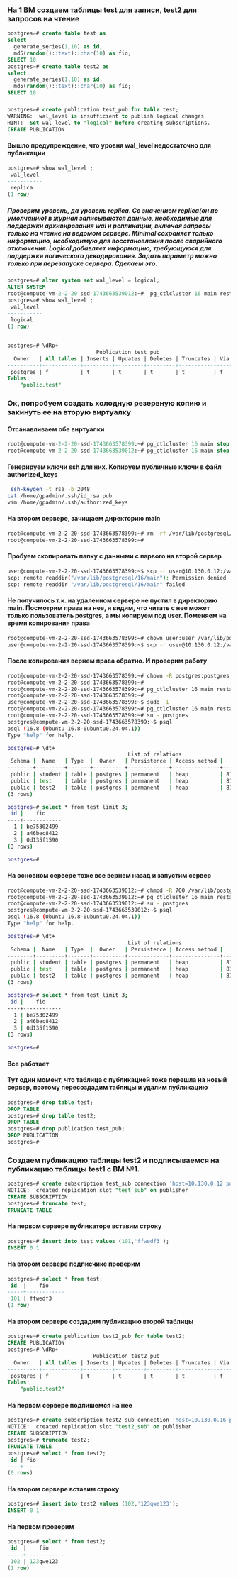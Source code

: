 ### На 1 ВМ создаем таблицы test для записи, test2 для запросов на чтение
```sql
postgres=# create table test as
select
  generate_series(1,10) as id,
  md5(random()::text)::char(10) as fio;
SELECT 10
postgres=# create table test2 as
select
  generate_series(1,10) as id,
  md5(random()::text)::char(10) as fio;
SELECT 10
```
###

```sql
postgres=# create publication test_pub for table test;
WARNING:  wal_level is insufficient to publish logical changes
HINT:  Set wal_level to "logical" before creating subscriptions.
CREATE PUBLICATION
```

#### Вышло предупреждение, что уровня wal_level недостаточно для публикации
```sql
postgres=# show wal_level ;
 wal_level
-----------
 replica
(1 row)
```
##### Проверим уровень, да уровень replica. Со значением replica(он по умолчанию) в журнал записываются данные, необходимые для поддержки архивирования wal и репликации, включая запросы только на чтение на ведомом сервере. Minimal сохраняет только информацию, необходимую для восстановления после аварийного отключения. Logical добавляет информацию, требующуюся для поддержки логического декодирования. Задать параметр можно только при перезапуске сервера. Сделаем это.

```sql
postgres=# alter system set wal_level = logical;
ALTER SYSTEM
root@compute-vm-2-2-20-ssd-1743663539012:~#  pg_ctlcluster 16 main restart
postgres=# show wal_level ;
 wal_level
-----------
 logical
(1 row)


postgres=# \dRp+
                            Publication test_pub
  Owner   | All tables | Inserts | Updates | Deletes | Truncates | Via root
----------+------------+---------+---------+---------+-----------+----------
 postgres | f          | t       | t       | t       | t         | f
Tables:
    "public.test"
```
### Ок, попробуем создать холодную резервную копию и закинуть ее на вторую виртуалку
#### Отсанавливаем обе виртуалки
```sql
root@compute-vm-2-2-20-ssd-1743663578399:~# pg_ctlcluster 16 main stop
root@compute-vm-2-2-20-ssd-1743663539012:~# pg_ctlcluster 16 main stop
```
#### Генерируем ключи ssh для них. Копируем публичные  ключи в файл  authorized_keys


```bash
 ssh-keygen -t rsa -b 2048
cat /home/gpadmin/.ssh/id_rsa.pub
vim /home/gpadmin/.ssh/authorized_keys
```
#### На втором сервере, зачищаем директорию main
```bash
root@compute-vm-2-2-20-ssd-1743663578399:~# rm -rf /var/lib/postgresql/16/main/*
root@compute-vm-2-2-20-ssd-1743663578399:~#
```
#### Пробуем скопировать папку с данными с парвого на второй сервер
```bash
user@compute-vm-2-2-20-ssd-1743663578399:~$ scp -r user@10.130.0.12:/var/lib/postgresql/16/main /var/lib/postgresql/16/
scp: remote readdir("/var/lib/postgresql/16/main"): Permission denied
scp: remote readdir "/var/lib/postgresql/16/main" failed

```
#### Не получилось т.к. на удаленном сервере не пустил в директорию main. Посмотрим права на нее, и видим, что читать с нее может только пользователь postgres, а мы копируем под user. Поменяем на время копирования права
```bash
root@compute-vm-2-2-20-ssd-1743663578399:~# chown user:user /var/lib/postgresql/16/main/
user@compute-vm-2-2-20-ssd-1743663578399:~$ scp -r user@10.130.0.12:/var/lib/postgresql/16/main /var/lib/postgresql/16/
```
#### После копирования вернем права обратно. И проверим работу
```bash
root@compute-vm-2-2-20-ssd-1743663578399:~# chown -R postgres:postgres /var/lib/postgresql/16/main/
root@compute-vm-2-2-20-ssd-1743663578399:~#
root@compute-vm-2-2-20-ssd-1743663578399:~# pg_ctlcluster 16 main restart
root@compute-vm-2-2-20-ssd-1743663578399:~#
user@compute-vm-2-2-20-ssd-1743663578399:~$ sudo -i
root@compute-vm-2-2-20-ssd-1743663578399:~# pg_ctlcluster 16 main restart
root@compute-vm-2-2-20-ssd-1743663578399:~# su - postgres
postgres@compute-vm-2-2-20-ssd-1743663578399:~$ psql
psql (16.8 (Ubuntu 16.8-0ubuntu0.24.04.1))
Type "help" for help.

postgres=# \dt+
                                      List of relations
 Schema |  Name   | Type  |  Owner   | Persistence | Access method |    Size    | Description
--------+---------+-------+----------+-------------+---------------+------------+-------------
 public | student | table | postgres | permanent   | heap          | 8192 bytes |
 public | test    | table | postgres | permanent   | heap          | 8192 bytes |
 public | test2   | table | postgres | permanent   | heap          | 8192 bytes |
(3 rows)

postgres=# select * from test limit 3;
 id |    fio
----+------------
  1 | be75302499
  2 | a46bec8412
  3 | 0d135f1590
(3 rows)

postgres=#

```
#### На основном сервере тоже все вернем назад и запустим сервер
```bash
root@compute-vm-2-2-20-ssd-1743663539012:~# chmod -R 700 /var/lib/postgresql/16/main/
root@compute-vm-2-2-20-ssd-1743663539012:~# pg_ctlcluster 16 main restart
root@compute-vm-2-2-20-ssd-1743663539012:~# su - postgres
postgres@compute-vm-2-2-20-ssd-1743663539012:~$ psql
psql (16.8 (Ubuntu 16.8-0ubuntu0.24.04.1))
Type "help" for help.

postgres=# \dt+
                                      List of relations
 Schema |  Name   | Type  |  Owner   | Persistence | Access method |    Size    | Description
--------+---------+-------+----------+-------------+---------------+------------+-------------
 public | student | table | postgres | permanent   | heap          | 8192 bytes |
 public | test    | table | postgres | permanent   | heap          | 8192 bytes |
 public | test2   | table | postgres | permanent   | heap          | 8192 bytes |
(3 rows)

postgres=# select * from test limit 3;
 id |    fio
----+------------
  1 | be75302499
  2 | a46bec8412
  3 | 0d135f1590
(3 rows)

postgres=#

```
#### Все работает
#### Тут один момент, что таблица с публикацией тоже перешла на новый сервер, поэтому пересоздадим таблицы и удалим публикацию
```sql
postgres=# drop table test;
DROP TABLE
postgres=# drop table test2;
DROP TABLE
postgres=# drop publication test_pub;
DROP PUBLICATION
postgres=#

```
### Создаем публикацию таблицы test2 и подписываемся на публикацию таблицы test1 с ВМ №1.
```sql
postgres=# create subscription test_sub connection 'host=10.130.0.12 port=5432 password=postgres dbname=postgres' publication test_pub with ( copy_data = true);
NOTICE:  created replication slot "test_sub" on publisher
CREATE SUBSCRIPTION
postgres=# truncate test;
TRUNCATE TABLE
```
#### На первом сервере публикаторе вставим строку
```sql
postgres=# insert into test values (101,'ffwedf3');
INSERT 0 1

```
#### На втором сервере подписчике проверим
```sql
postgres=# select * from test;
 id  |    fio
-----+------------
 101 | ffwedf3
(1 row)

```
#### На втором сервере создадим публикацию второй таблицы

```sql
postgres=# create publication test2_pub for table test2;
CREATE PUBLICATION
postgres=# \dRp+
                           Publication test2_pub
  Owner   | All tables | Inserts | Updates | Deletes | Truncates | Via root
----------+------------+---------+---------+---------+-----------+----------
 postgres | f          | t       | t       | t       | t         | f
Tables:
    "public.test2"

```
#### На первом сервере подпишемся на нее
```sql
postgres=# create subscription test2_sub connection 'host=10.130.0.16 port=5432 password=postgres dbname=postgres' publication test2_pub with ( copy_data = true);
NOTICE:  created replication slot "test2_sub" on publisher
CREATE SUBSCRIPTION
postgres=# truncate test2;
TRUNCATE TABLE
postgres=# select * from test2;
 id | fio
----+-----
(0 rows)
```
#### На втором сервере вставим строку
```sql
postgres=# insert into test2 values (102,'123qwe123');
INSERT 0 1


```
#### На первом проверим

```sql
postgres=# select * from test2;
 id  |    fio
-----+------------
 102 | 123qwe123
(1 row)

```





